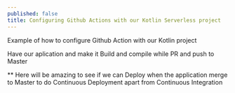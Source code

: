 ```yaml
---
published: false
title: Configuring Github Actions with our Kotlin Serverless project
---
```

Example of how to configure Github Action with our Kotlin project

Have our aplication and make it Build and compile while PR and push to Master

** Here will be amazing to see if we can Deploy when the application merge to Master to do Continuous Deployment apart from Continuous Integration
